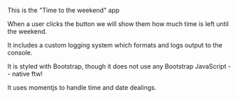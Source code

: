 This is the "Time to the weekend" app

When a user clicks the button we will show them how much time is left until the weekend.

It includes a custom logging system which formats and logs output to the console.

It is styled with Bootstrap, though it does not use any Bootstrap JavaScript -- native ftw!

It uses momentjs to handle time and date dealings.
